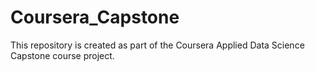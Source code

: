 # Coursera_Capstone
This repository is created as part of the Coursera Applied Data Science Capstone course project.

